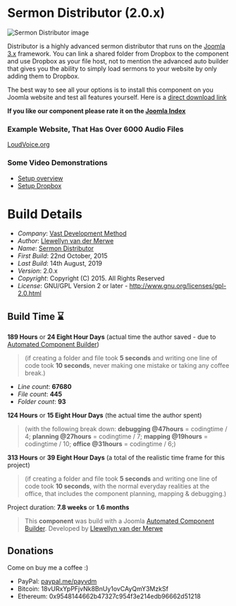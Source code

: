 # Sermon Distributor (2.0.x)

 ![Sermon Distributor image](https://raw.githubusercontent.com/SermonDistributor/Joomla-3-Component/master/admin/assets/images/vdm-component.jpg "The Sermon Distributor")

Distributor is a highly advanced sermon distributor that runs on the [Joomla 3.x](http://www.joomla.org) framework. You can link a shared folder from Dropbox to the component and use Dropbox as your file host, not to mention the advanced auto builder that gives you the ability to simply load sermons to your website by only adding them to Dropbox.

The best way to see all your options is to install this component on you Joomla website and test all features yourself. Here is a [direct download link](https://github.com/SermonDistributor/Joomla-3-Component/archive/master.zip)

 **If you like our component please rate it on the [Joomla Index](http://extensions.joomla.org/extensions/extension/living/religion/sermon-distributor)**

### Example Website, That Has Over 6000 Audio Files

[LoudVoice.org](http://www.loudvoice.org)

### Some Video Demonstrations

+ [Setup overview](https://youtu.be/yMPp1Cp3W_0?t=20m8s)
+ [Setup Dropbox](https://youtu.be/btpKFDk0-dI)

# Build Details

+ *Company*: [Vast Development Method](https://www.vdm.io/)
+ *Author*: [Llewellyn van der Merwe](mailto:joomla@vdm.io)
+ *Name*: [Sermon Distributor](https://www.vdm.io/)
+ *First Build*: 22nd October, 2015
+ *Last Build*: 14th August, 2019
+ *Version*: 2.0.x
+ *Copyright*: Copyright (C) 2015. All Rights Reserved
+ *License*: GNU/GPL Version 2 or later - http://www.gnu.org/licenses/gpl-2.0.html

## Build Time :hourglass:

**189 Hours** or **24 Eight Hour Days** (actual time the author saved -
due to [Automated Component Builder](https://www.vdm.io/joomla-component-builder))

> (if creating a folder and file took **5 seconds** and writing one line of code took **10 seconds**,
> never making one mistake or taking any coffee break.)

+ *Line count*: **67680**
+ *File count*: **445**
+ *Folder count*: **93**

**124 Hours** or **15 Eight Hour Days** (the actual time the author spent)

> (with the following break down:
> **debugging @47hours** = codingtime / 4;
> **planning @27hours** = codingtime / 7;
> **mapping @19hours** = codingtime / 10;
> **office @31hours** = codingtime / 6;)

**313 Hours** or **39 Eight Hour Days**
(a total of the realistic time frame for this project)

> (if creating a folder and file took **5 seconds** and writing one line of code took **10 seconds**,
> with the normal everyday realities at the office, that includes the component planning, mapping & debugging.)

Project duration: **7.8 weeks** or **1.6 months**

> This **component** was build with a Joomla [Automated Component Builder](https://www.vdm.io/joomla-component-builder).
> Developed by [Llewellyn van der Merwe](mailto:joomla@vdm.io)

## Donations

Come on buy me a coffee :)
 * PayPal: [paypal.me/payvdm](https://www.paypal.me/payvdm)
 * Bitcoin: 18vURxYpPFjvNk8BnUy1ovCAyQmY3MzkSf
 * Ethereum: 0x9548144662b47327c954f3e214edb96662d51218